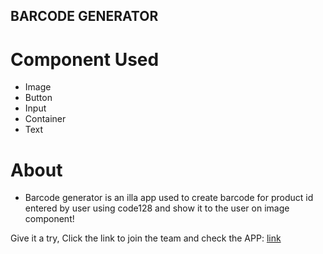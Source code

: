## BARCODE GENERATOR 
# Component Used
- Image
- Button
- Input
- Container
- Text

# About
- Barcode generator is an illa app used to create barcode for product id entered by user using code128 and show it to the user on image component!

Give it a try, Click the link to join the team and check the APP: [link](https://illa.ai/app/ILAfx4p1C7ZD/detail)
